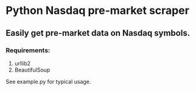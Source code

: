 # Python Nasdaq pre-market scraper 

## Easily get pre-market data on Nasdaq symbols.

### Requirements:
1. urllib2
2. BeautifulSoup

See example.py for typical usage.
